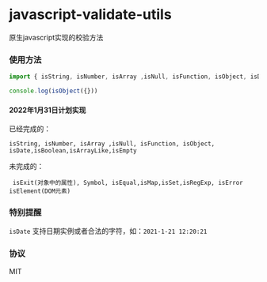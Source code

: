 # javascript-validate-utils
原生javascript实现的校验方法

### 使用方法
```JavaScript
import { isString, isNumber, isArray ,isNull, isFunction, isObject, isDate} from 'javascript-validate-utils'

console.log(isObject({}))
```

#### 2022年1月31日计划实现

已经完成的：

`isString, isNumber, isArray ,isNull, isFunction, isObject, isDate,isBoolean,isArrayLike,isEmpty`


未完成的：

`
isExit(对象中的属性), Symbol, isEqual,isMap,isSet,isRegExp, isError
isElement(DOM元素)`

### 特别提醒
`isDate` 支持日期实例或者合法的字符，如：`2021-1-21 12:20:21`

### 协议
MIT
